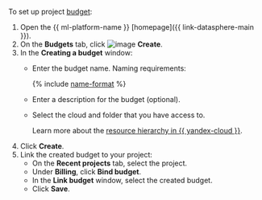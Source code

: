 To set up project [budget](../../datasphere-ui-preview/concepts/budget.md):

1. Open the {{ ml-platform-name }} [homepage]({{ link-datasphere-main }}).
1. On the **Budgets** tab, click ![image](../../_assets/plus-sign.svg) **Create**.
1. In the **Creating a budget** window:
   * Enter the budget name. Naming requirements:

      {% include [name-format](../name-format.md) %}

   * Enter a description for the budget (optional).
   * Select the cloud and folder that you have access to.

      Learn more about the [resource hierarchy in {{ yandex-cloud }}](../../resource-manager/concepts/resources-hierarchy.md).
1. Click **Create**.
1. Link the created budget to your project:
   * On the **Recent projects** tab, select the project.
   * Under **Billing**, click **Bind budget**.
   * In the **Link budget** window, select the created budget.
   * Click **Save**.